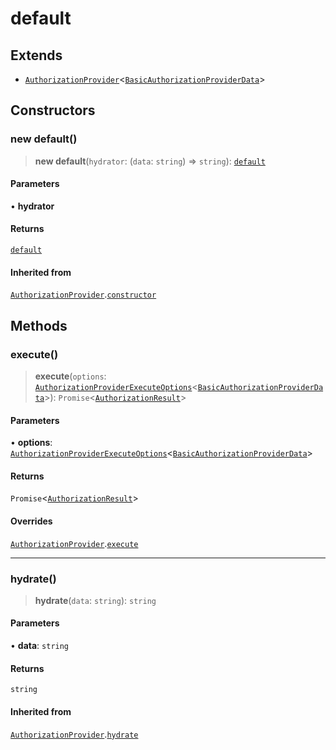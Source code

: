 # default

## Extends

- [`AuthorizationProvider`](../../../authorization-provider/classes/AuthorizationProvider.md)\<[`BasicAuthorizationProviderData`](../interfaces/BasicAuthorizationProviderData.md)\>

## Constructors

### new default()

> **new default**(`hydrator`: (`data`: `string`) => `string`): [`default`](default.md)

#### Parameters

• **hydrator**

#### Returns

[`default`](default.md)

#### Inherited from

[`AuthorizationProvider`](../../../authorization-provider/classes/AuthorizationProvider.md).[`constructor`](../../../authorization-provider/classes/AuthorizationProvider.md#constructors)

## Methods

### execute()

> **execute**(`options`: [`AuthorizationProviderExecuteOptions`](../../../authorization-provider/interfaces/AuthorizationProviderExecuteOptions.md)\<[`BasicAuthorizationProviderData`](../interfaces/BasicAuthorizationProviderData.md)\>): `Promise`\<[`AuthorizationResult`](../../../../types/state/authorization.interface/interfaces/AuthorizationResult.md)\>

#### Parameters

• **options**: [`AuthorizationProviderExecuteOptions`](../../../authorization-provider/interfaces/AuthorizationProviderExecuteOptions.md)\<[`BasicAuthorizationProviderData`](../interfaces/BasicAuthorizationProviderData.md)\>

#### Returns

`Promise`\<[`AuthorizationResult`](../../../../types/state/authorization.interface/interfaces/AuthorizationResult.md)\>

#### Overrides

[`AuthorizationProvider`](../../../authorization-provider/classes/AuthorizationProvider.md).[`execute`](../../../authorization-provider/classes/AuthorizationProvider.md#execute)

***

### hydrate()

> **hydrate**(`data`: `string`): `string`

#### Parameters

• **data**: `string`

#### Returns

`string`

#### Inherited from

[`AuthorizationProvider`](../../../authorization-provider/classes/AuthorizationProvider.md).[`hydrate`](../../../authorization-provider/classes/AuthorizationProvider.md#hydrate)

